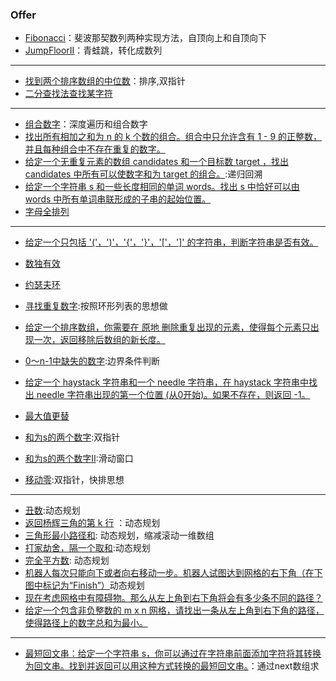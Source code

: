 ### Offer 
+ [Fibonacci](https://github.com/jikwjjw/Java_Mask/blob/SwordOffice/Fibonacci.java)：斐波那契数列两种实现方法，自顶向上和自顶向下
+ [JumpFloorII](https://github.com/jikwjjw/Java_Mask/blob/SwordOffice/JumpFloorII.java)：青蛙跳，转化成数列
---------------
+ [找到两个排序数组的中位数](https://github.com/jikwjjw/Java_Mask_LetCode/blob/SwordOffice/%E6%89%BE%E5%88%B0%E4%B8%A4%E4%B8%AA%E6%8E%92%E5%BA%8F%E6%95%B0%E7%BB%84%E7%9A%84%E4%B8%AD%E4%BD%8D%E6%95%B0/FMSA.java)：排序,双指针
+ [二分查找法查找某字符](https://github.com/jikwjjw/Java_Mask_LetCode/blob/SwordOffice/Search.java)
---------------------
+ [组合数字](https://github.com/jikwjjw/Java_Mask_LetCode/blob/SwordOffice/%E6%B7%B1%E5%BA%A6%E9%81%8D%E5%8E%86%E5%92%8C%E7%BB%84%E5%90%88%E6%95%B0%E5%AD%97/LetterCombinations.java)：深度遍历和组合数字
+ [找出所有相加之和为 n 的 k 个数的组合。组合中只允许含有 1 - 9 的正整数，并且每种组合中不存在重复的数字。](https://github.com/jikwjjw/Java_Mask_LetCode/blob/SwordOffice/CombinationSum3.java)
+ [ 给定一个无重复元素的数组 candidates 和一个目标数 target ，找出 candidates 中所有可以使数字和为 target 的组合。](https://github.com/jikwjjw/Java_Mask_LetCode/blob/SwordOffice/CombinationSum.java):递归回溯
+ [给定一个字符串 s 和一些长度相同的单词 words。找出 s 中恰好可以由 words 中所有单词串联形成的子串的起始位置。](https://github.com/jikwjjw/Java_Mask_LetCode/blob/SwordOffice/FindSubstring.java)
+ [字母全排列](https://github.com/jikwjjw/Java_Mask_LetCode/blob/SwordOffice/%E5%85%A8%E6%8E%92%E5%88%97.java)
----------------------------------------
+ [给定一个只包括 '('，')'，'{'，'}'，'['，']' 的字符串，判断字符串是否有效。](https://github.com/jikwjjw/Java_Mask_LetCode/blob/SwordOffice/IsValid.java)
+ [数独有效](https://github.com/jikwjjw/Java_Mask_LetCode/blob/SwordOffice/IsValidSudoku.java)
+ [约瑟夫环](https://github.com/jikwjjw/Java_Mask_LetCode/blob/SwordOffice/Joseph.java)
+ [寻找重复数字](https://github.com/jikwjjw/Java_Mask_LetCode/blob/SwordOffice/FindDuplicate.java):按照环形列表的思想做
+ [给定一个排序数组，你需要在 原地 删除重复出现的元素，使得每个元素只出现一次，返回移除后数组的新长度。](https://github.com/jikwjjw/Java_Mask_LetCode/blob/SwordOffice/RemoveDuplicates.java)
+ [0～n-1中缺失的数字](https://github.com/jikwjjw/Java_Mask_LetCode/blob/SwordOffice/SearchII.java):边界条件判断
+ [给定一个 haystack 字符串和一个 needle 字符串，在 haystack 字符串中找出 needle 字符串出现的第一个位置 (从0开始)。如果不存在，则返回  -1。
](https://github.com/jikwjjw/Java_Mask_LetCode/blob/SwordOffice/StrStr.java)

+ [最大值更替](https://github.com/jikwjjw/Java_Mask_LetCode/blob/SwordOffice/maxSubArray.class)
+ [和为s的两个数字](https://github.com/jikwjjw/Java_Mask_LetCode/blob/SwordOffice/twoSum.java):双指针
+ [和为s的两个数字II](https://github.com/jikwjjw/Java_Mask_LetCode/blob/SwordOffice/FindContinuousSequence.java):滑动窗口
+ [移动零](https://github.com/jikwjjw/Java_Mask_LetCode/blob/SwordOffice/MoveZeroes.java):双指针，快排思想
------------------------------------------------

+ [丑数](https://github.com/jikwjjw/Java_Mask_LetCode/blob/SwordOffice/NthUglyNumber.class):动态规划
+ [返回杨辉三角的第 k 行](https://github.com/jikwjjw/Java_Mask_LetCode/blob/SwordOffice/GetRow.java) ：动态规划
+ [三角形最小路径和](https://github.com/jikwjjw/Java_Mask_LetCode/blob/SwordOffice/MinimumTotal.java): 动态规划，缩减滚动一维数组
+ [打家劫舍，隔一个取和](https://github.com/jikwjjw/Java_Mask_LetCode/blob/SwordOffice/Rob.java):动态规划
+ [完全平方数](https://github.com/jikwjjw/Java_Mask_LetCode/blob/SwordOffice/NumSquares.java): 动态规划
+ [机器人每次只能向下或者向右移动一步。机器人试图达到网格的右下角（在下图中标记为“Finish”）](https://github.com/jikwjjw/Java_Mask_LetCode/blob/SwordOffice/UniquePaths.java)动态规划
+ [现在考虑网格中有障碍物。那么从左上角到右下角将会有多少条不同的路径？](https://github.com/jikwjjw/Java_Mask_LetCode/blob/SwordOffice/UniquePathsWithObstacles.java)
+ [给定一个包含非负整数的 m x n 网格，请找出一条从左上角到右下角的路径，使得路径上的数字总和为最小。](https://github.com/jikwjjw/Java_Mask_LetCode/blob/SwordOffice/MinPathSum.java)
------------------------------------------------
+ [最短回文串：给定一个字符串 s，你可以通过在字符串前面添加字符将其转换为回文串。找到并返回可以用这种方式转换的最短回文串。](https://github.com/jikwjjw/Java_Mask_LetCode/blob/SwordOffice/ShortestPalindrome.java)：通过next数组求

